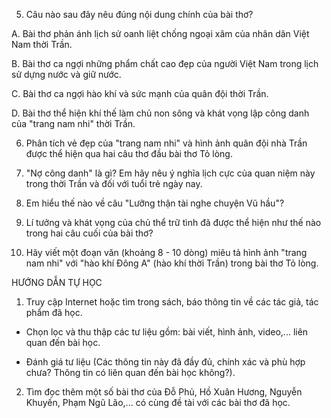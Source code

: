 5. Câu nào sau đây nêu đúng nội dung chính của bài thơ?

A. Bài thơ phản ánh lịch sử oanh liệt chống ngoại xâm của nhân dân Việt Nam thời Trần.

B. Bài thơ ca ngợi những phẩm chất cao đẹp của người Việt Nam trong lịch sử dựng nước và giữ nước.

C. Bài thơ ca ngợi hào khí và sức mạnh của quân đội thời Trần.

D. Bài thơ thể hiện khí thế làm chủ non sông và khát vọng lập công danh của "trang nam nhi" thời Trần.

6. Phân tích vẻ đẹp của "trang nam nhi" và hình ảnh quân đội nhà Trần được thể hiện qua hai câu thơ đầu bài thơ Tỏ lòng.

7. "Nợ công danh" là gì? Em hãy nêu ý nghĩa lịch cực của quan niệm này trong thời Trần và đối với tuổi trẻ ngày nay.

8. Em hiểu thế nào về câu "Lưỡng thận tài nghe chuyện Vũ hầu"?

9. Lí tưởng và khát vọng của chủ thể trữ tình đã được thể hiện như thế nào trong hai câu cuối của bài thơ?

10. Hãy viết một đoạn văn (khoảng 8 - 10 dòng) miêu tả hình ảnh "trang nam nhi" với "hào khí Đông A" (hào khí thời Trần) trong bài thơ Tỏ lòng.

HƯỚNG DẪN TỰ HỌC

1. Truy cập Internet hoặc tìm trong sách, báo thông tin về các tác giả, tác phẩm đã học.

- Chọn lọc và thu thập các tư liệu gồm: bài viết, hình ảnh, video,... liên quan đến bài học.

- Đánh giá tư liệu (Các thông tin này đã đầy đủ, chính xác và phù hợp chưa? Thông tin có liên quan đến bài học không?).

2. Tìm đọc thêm một số bài thơ của Đỗ Phủ, Hồ Xuân Hương, Nguyễn Khuyến, Phạm Ngũ Lão,... có cùng đề tài với các bài thơ đã học.
